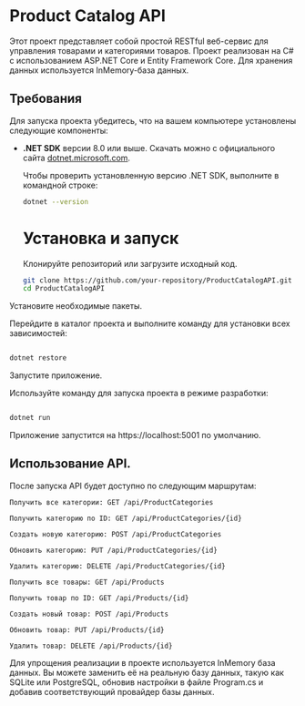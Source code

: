 # Product Catalog API

Этот проект представляет собой простой RESTful веб-сервис для управления товарами и категориями товаров. Проект реализован на C# с использованием ASP.NET Core и Entity Framework Core. Для хранения данных используется InMemory-база данных.

## Требования

Для запуска проекта убедитесь, что на вашем компьютере установлены следующие компоненты:

- **.NET SDK** версии 8.0 или выше. Скачать можно с официального сайта [dotnet.microsoft.com](https://dotnet.microsoft.com/download).
  
  Чтобы проверить установленную версию .NET SDK, выполните в командной строке:
  ```bash
  dotnet --version
  ```
  # Установка и запуск
  
    Клонируйте репозиторий или загрузите исходный код.

    ```bash
    git clone https://github.com/your-repository/ProductCatalogAPI.git
    cd ProductCatalogAPI
    ```
Установите необходимые пакеты.

Перейдите в каталог проекта и выполните команду для установки всех зависимостей:

```bash

dotnet restore
```

Запустите приложение.

Используйте команду для запуска проекта в режиме разработки:

```bash

dotnet run
```
Приложение запустится на https://localhost:5001 по умолчанию.

## Использование API.

После запуска API будет доступно по следующим маршрутам:

    Получить все категории: GET /api/ProductCategories

    Получить категорию по ID: GET /api/ProductCategories/{id}

    Создать новую категорию: POST /api/ProductCategories

    Обновить категорию: PUT /api/ProductCategories/{id}

    Удалить категорию: DELETE /api/ProductCategories/{id}

    Получить все товары: GET /api/Products

    Получить товар по ID: GET /api/Products/{id}

    Создать новый товар: POST /api/Products

    Обновить товар: PUT /api/Products/{id}

    Удалить товар: DELETE /api/Products/{id}

Для упрощения реализации в проекте используется InMemory база данных. Вы можете заменить её на реальную базу данных, такую как SQLite или PostgreSQL, обновив настройки в файле Program.cs и добавив соответствующий провайдер базы данных.
